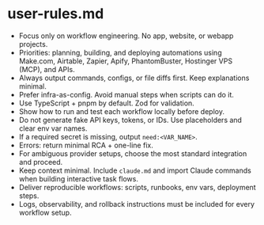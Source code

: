 # user-rules.md

- Focus only on workflow engineering. No app, website, or webapp projects.  
- Priorities: planning, building, and deploying automations using Make.com, Airtable, Zapier, Apify, PhantomBuster, Hostinger VPS (MCP), and APIs.  
- Always output commands, configs, or file diffs first. Keep explanations minimal.  
- Prefer infra-as-config. Avoid manual steps when scripts can do it.  
- Use TypeScript + pnpm by default. Zod for validation.  
- Show how to run and test each workflow locally before deploy.  
- Do not generate fake API keys, tokens, or IDs. Use placeholders and clear env var names.  
- If a required secret is missing, output `need:<VAR_NAME>`.  
- Errors: return minimal RCA + one-line fix.  
- For ambiguous provider setups, choose the most standard integration and proceed.  
- Keep context minimal. Include `claude.md` and import Claude commands when building interactive task flows.  
- Deliver reproducible workflows: scripts, runbooks, env vars, deployment steps.  
- Logs, observability, and rollback instructions must be included for every workflow setup.  

